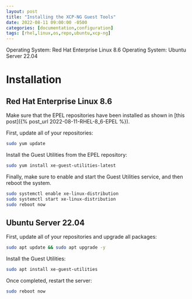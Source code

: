 ```yaml
---
layout: post
title: "Installing the XCP-NG Guest Tools"
date: 2022-08-11 09:00:00 -0500
categories: [documentation,configuration]
tags: [rhel,linux,os,repo,ubuntu,xcp-ng]
---
```


Operating System: Red Hat Enterprise Linux 8.6
Operating System: Ubuntu Server 22.04

# Installation

## Red Hat Enterprise Linux 8.6

Make sure that the EPEL repositories have been installed as shown in [this post]({% post_url 2022-08-11-RHEL-8_6-EPEL %}).

First, update all of your repositories:

```bash
sudo yum update
```

Install the Guest Utilities from the EPEL repository:

```bash
sudo yum install xe-guest-utilities-latest
```

Finally, make sure to enable and start the Guest Utilities service, and then reboot the system.

```bash
sudo systemctl enable xe-linux-distribution
sudo systemctl start xe-linux-distribution
sudo reboot now
```

## Ubuntu Server 22.04

First, update all of your repositories and upgrade all packages:

```bash
sudo apt update && sudo apt upgrade -y
```

Install the Guest Utilities:

```bash
sudo apt install xe-guest-utilities
```

Once completed, restart the server:

```bash
sudo reboot now
```